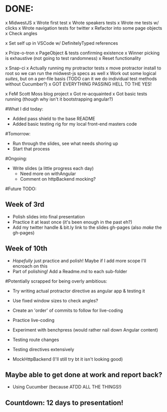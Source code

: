 # DONE:
x MidwestJS
  x Wrote first test
  x Wrote speakers tests
  x Wrote me tests w/ clicks
  x Wrote navigation tests for twitter
  x Refactor into some page objects
  x Check angles

x Set self up in VSCode w/ DefinitelyTyped references

x Prize-o-tron
  x PageObject & tests confirming existence
  x Winner picking is exhaustive (not going to test randomness)
  x Reset functionality

x Snap-ci
  x Actually running my protractor tests
  x move protractor install to root so we can run the midwest-js specs as well
  x Work out some logical *suites*, but on a per-file basis (TODO can it we do individual test methods without Cucumber?)
  x GOT EVERYTHING PASSING HELL TO THE YES!
  
x FeM Scott Moss blog project
  x Got re-acquainted
  x Got basic tests running (though why isn't it bootstrapping angular?)
  
#What I did today:
- Added pass shield to the base README
- Added basic testing rig for my local front-end masters code 

#Tomorrow:
- Run through the slides, see what needs shoring up
- Start that process
 

#Ongoing:
- Write slides (a little progress each day)
  - Need more on withAngular
  - Comment on httpBackend mocking?   

#Future TODO:

## Week of 3rd
- Polish slides into final presentation
- Practice it at least once (it's been enough in the past eh?)
- Add my twitter handle & bit.ly link to the slides gh-pages (also *make* the gh-pages)

## Week of 10th
- *Hopefully* just practice and polish! Maybe if I add more scope I'll encroach on this
- Part of polishing! Add a Readme.md to each sub-folder

#Potentially scrapped for being overly ambitious:
- Try writing actual protractor directive as angular app & testing it
- Use fixed window sizes to check angles?

- Create an 'order' of commits to follow for live-coding
- Practice live-coding

- Experiment with benchpress (would rather nail down Angular content)

- Testing route changes
- Testing directives extensively
- MockHttpBackend (I'll still try bt it isn't looking good)

## Maybe able to get done at work and report back? 
- Using Cucumber (because ATDD ALL THE THINGS!)

## Countdown: 12 days to presentation!